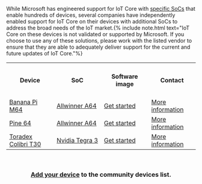 <p>While Microsoft has engineered support for IoT Core with <a href="{{site.baseurl}}/{{page.lang}}/explore/SoC">specific SoCs</a> that enable hundreds of devices, several companies have independently enabled support for IoT Core on their devices with additional SoCs to address the broad needs of the IoT market.{% include note.html text="IoT Core on these devices is not validated or supported by Microsoft. If you choose to use any of these solutions, please work with the listed vendor to ensure that they are able to adequately deliver support for the current and future updates of IoT Core."%}</p>
<table class="table table-striped maker-kit">
    <tr></tr>
    <tr>
      <th style="width:25%">
        <h4>Device</h4>
      </th>
      <th style="width:25%">
        <h4>SoC</h4>
      </th>
      <th style="width:25%">
        <h4>Software image</h4>
      </th>
      <th style="width:25%">
        <h4>Contact</h4>
      </th>
    </tr>
    <tr>
      <td><a href="http://www.banana-pi.org/m64.html">Banana Pi M64</a></td>
      <td><a href="http://www.allwinnertech.com/en/clq/processora/6053.html">Allwinner A64</a></td>
      <td><a href="https://drive.google.com/file/d/0B3MbPTuhOYt7NkRIU3pqeEFfbUk/view">Get started</a></td>
      <td><a href="mailto:jasonye@banana-pi.com">More information</a></td>
    </tr>
    <tr>
      <td><a href="https://www.pine64.com/">Pine 64</a></td>
      <td><a href="http://www.allwinnertech.com/en/clq/processora/6053.html">Allwinner A64</a></td>
      <td><a href="http://files.pine64.org/os/win10-iot/Windows10IoT_Pine64.ffu">Get started</a></td>
      <td><a href="mailto:support@pine64.org">More information</a></td>
    </tr>
    <tr>
      <td><a href="https://www.toradex.com/windows-iot-starter-kit">Toradex Colibri T30</a></td>
      <td><a href="http://www.nvidia.com/object/tegra-3-processor.html">Nvidia Tegra 3</a></td>
      <td><a href="http://developer.toradex.com/knowledge-base/flashing-windows-10-iot-core">Get started</a></td>
      <td><a href="mailto:support.arm@toradex.com">More information</a></td>
    </tr>
</table>
<br>
 <center><h3><a href="https://github.com/ms-iot/content/blob/develop/en-US/Explore/CommunityDevices.md">Add your device</a> to the community devices list.</h3></center>